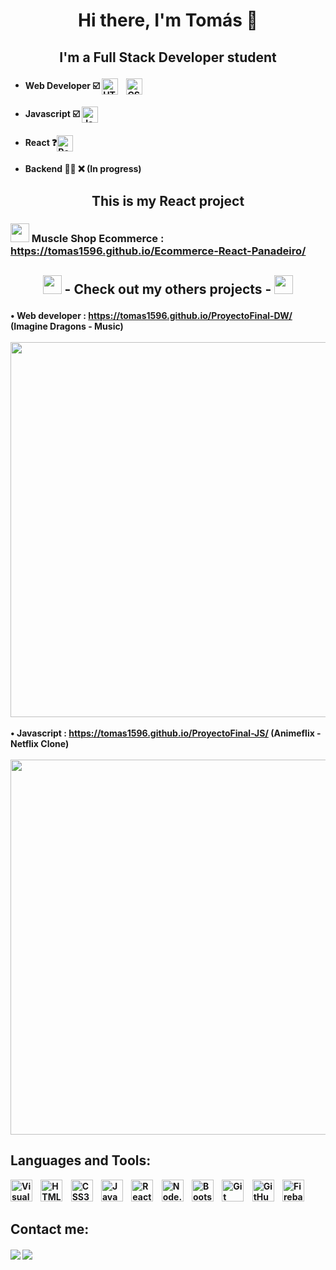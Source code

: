 <h1 align=center> Hi there, I'm Tomás 👋 </h1>


## <p align=center><b> I'm a Full Stack Developer student </p>

-  ####  Web Developer ☑️ <img align="center" alt="HTML5" width="26px" src="https://cdn.jsdelivr.net/gh/devicons/devicon/icons/html5/html5-original.svg" style="padding-right:10px;" /> <img align="center" alt="CSS3" width="26px" src="https://cdn.jsdelivr.net/gh/devicons/devicon/icons/css3/css3-original.svg" style="padding-right:10px;" />
- #### Javascript ☑️ <img align="center" alt="JavaScript" width="26px" src="https://cdn.jsdelivr.net/gh/devicons/devicon/icons/javascript/javascript-original.svg" style="padding-right:10px;" />
- #### React ❓<img align="center" alt="React" width="26px" src="https://cdn.jsdelivr.net/gh/devicons/devicon/icons/react/react-original.svg" style="padding-right:10px;" />
- #### Backend 👨‍💻  ❌  (In progress)

## <p align=center><b> This is my React project </p>
### <img src="https://img.icons8.com/plasticine/60/undefined/rocket.png" width="30px"/> Muscle Shop Ecommerce : https://tomas1596.github.io/Ecommerce-React-Panadeiro/

## <p align=center><b> <img src="https://img.icons8.com/emoji/48/undefined/fire.png" width="30px"/> - Check out my others projects - <img src="https://img.icons8.com/emoji/48/undefined/fire.png" width="30px"/> </p>

• Web developer : https://tomas1596.github.io/ProyectoFinal-DW/ (Imagine Dragons - Music)
<br> <br />
<img src="https://i.ibb.co/1JHD0mC/DWPF.gif" width="600px"/>
<br> <br />
• Javascript : https://tomas1596.github.io/ProyectoFinal-JS/ (Animeflix - Netflix Clone)
<br> <br />
<img src="https://i.ibb.co/TmWdZwY/JSPF-1.gif" width="600px"/>


## Languages and Tools:

<img alt="Visual Studio Code" width="35px" src="https://cdn.jsdelivr.net/gh/devicons/devicon/icons/vscode/vscode-original.svg" style="padding-right:10px;" />
<img alt="HTML5" width="35px" src="https://cdn.jsdelivr.net/gh/devicons/devicon/icons/html5/html5-original.svg" style="padding-right:10px;" />
<img alt="CSS3" width="35px" src="https://cdn.jsdelivr.net/gh/devicons/devicon/icons/css3/css3-original.svg" style="padding-right:10px;" />
<img alt="JavaScript" width="35px" src="https://cdn.jsdelivr.net/gh/devicons/devicon/icons/javascript/javascript-original.svg" style="padding-right:10px;" />
<img alt="React" width="35px" src="https://cdn.jsdelivr.net/gh/devicons/devicon/icons/react/react-original.svg" style="padding-right:10px;" />
<img alt="Node.js" width="35px" src="https://cdn.jsdelivr.net/gh/devicons/devicon/icons/nodejs/nodejs-original.svg" style="padding-right:10px;" />
<img alt="Bootstrap" width="35px" src="https://img.icons8.com/color/48/undefined/bootstrap.png" style="padding-right:10px;" />
<img alt="Git" width="35px" src="https://cdn.jsdelivr.net/gh/devicons/devicon/icons/git/git-original.svg" style="padding-right:10px;" />
<img alt="GitHub" width="35px" src="https://user-images.githubusercontent.com/3369400/139448065-39a229ba-4b06-434b-bc67-616e2ed80c8f.png" style="padding-right:10px;" />
<img alt="Firebase" width="35px"  src="https://img.icons8.com/color/48/undefined/firebase.png"/>

## Contact me:
[<img align=center src="https://img.shields.io/badge/LinkedIn-0077B5?style=for-the-badge&logo=linkedin&logoColor=white" />](https://www.linkedin.com/in/tom%C3%A1s-panadeiro)
[<img align=center src="https://img.shields.io/badge/Instagram-E4405F?style=for-the-badge&logo=instagram&logoColor=white" />](https://www.instagram.com/tomaspanadeiro/)

